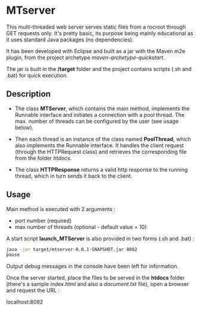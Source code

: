 # MTserver

This multi-threaded web server serves static files from a rocroot through GET requests only.
It's pretty basic, its purpose being mainly educational as it uses standard Java packages (no dependencies).

It has been developed with Eclipse and built as a jar with the Maven m2e plugin, from the project archetype *maven-archetype-quickstart*.

The jar is built in the **/target** folder and the project contains scripts (.sh and .bat) for quick execution.


## Description

- The class **MTServer**, which contains the main method, implements the Runnable interface and initiates a connection with a pool thread. The max. number of threads can be configured by the user (see usage below).

- Then each thread is an instance of the class named **PoolThread**, which also implements the Runnable interface. It handles the client request (through the HTTPRequest class) and retrieves the corresponding file from the folder *htdocs*.

- The class **HTTPResponse** returns a valid http response to the running thread, which in turn sends it back to the client.



## Usage

Main method is executed with 2 arguments :

- port number (required)
- max number of threads (optional - default value = 10)

A start script **launch\_MTServer** is also provided in two forms (.sh and .bat) :

```sh
java -jar target/mtserver-0.0.1-SNAPSHOT.jar 8082
pause
```

Output debug messages in the console have been left for information.

Once the server started, place the files to be served in the **htdocs** folder (there's a sample *index.html* and also a *document.txt* file), open a browser and request the URL  :

localhost:8082

